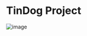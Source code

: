 # TinDog Project

![image](https://github.com/HimakaraL/Web-Development/assets/143909843/2c9c7426-169a-405c-b1c4-145a2ce6662a)

